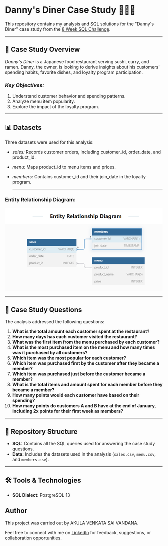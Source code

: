 # Danny's Diner Case Study 🍣🍜🍛

This repository contains my analysis and SQL solutions for the "Danny's Diner" case study from the [8 Week SQL Challenge](https://8weeksqlchallenge.com/case-study-1/).

---

## 📖 Case Study Overview

*Danny's Diner* is a Japanese food restaurant serving sushi, curry, and ramen. Danny, the owner, is looking to derive insights about his customers' spending habits, favorite dishes, and loyalty program participation.

### *Key Objectives:*
1. Understand customer behavior and spending patterns.
2. Analyze menu item popularity.
3. Explore the impact of the loyalty program.

---

## 📊 Datasets

Three datasets were used for this analysis:
- *sales:* Records customer orders, including customer_id, order_date, and product_id.
- *menu:* Maps product_id to menu items and prices.
- *members:* Contains customer_id and their join_date in the loyalty program.

  ---
  
### Entity Relationship Diagram:

![Danny's Diner](https://github.com/vandanaakula/Danny-s_Dinner_CaseStudy/blob/main/Er-diagram.png)


---

## 📝 Case Study Questions

The analysis addressed the following questions:

1. **What is the total amount each customer spent at the restaurant?**
2. **How many days has each customer visited the restaurant?**
3. **What was the first item from the menu purchased by each customer?**
4. **What is the most purchased item on the menu and how many times was it purchased by all customers?**
5. **Which item was the most popular for each customer?**
6. **Which item was purchased first by the customer after they became a member?**
7. **Which item was purchased just before the customer became a member?**
8. **What is the total items and amount spent for each member before they became a member?**
9. **How many points would each customer have based on their spending?**
10. **How many points do customers A and B have at the end of January, including 2x points for their first week as members?**

---

## 📂 Repository Structure

- **SQL:** Contains all the SQL queries used for answering the case study questions.
- **Data:** Includes the datasets used in the analysis (`sales.csv`, `menu.csv`, and `members.csv`).

---

## 🛠️ Tools & Technologies
- **SQL Dialect:** PostgreSQL 13

## Author
This project was carried out by AKULA VENKATA SAI VANDANA.

Feel free to connect with me on [LinkedIn](https://www.linkedin.com/in/vandana-akula-371695250/) for feedback, suggestions, or collaboration opportunities.





